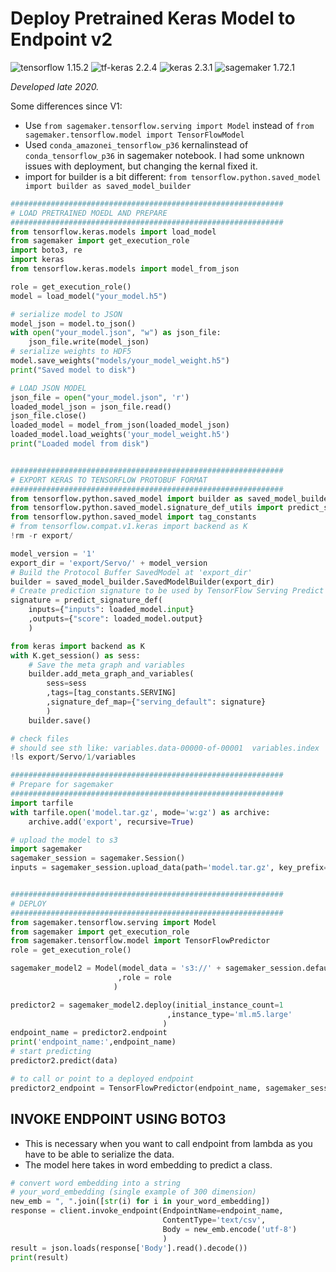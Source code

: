 # Deploy Pretrained Keras Model to Endpoint v2 

![tensorflow 1.15.2](https://img.shields.io/badge/tensorflow-1.15.2-orange.svg)
![tf-keras 2.2.4](https://img.shields.io/badge/tf_keras-2.2.4-red.svg)
![keras 2.3.1](https://img.shields.io/badge/keras-2.3.1-red.svg)
![sagemaker 1.72.1](https://img.shields.io/badge/sagemaker-1.72.1-red.svg)

*Developed late 2020.*

Some differences since V1: 

- Use `from sagemaker.tensorflow.serving import Model`
instead of `from sagemaker.tensorflow.model import TensorFlowModel`
- Used `conda_amazonei_tensorflow_p36` kernalinstead of `conda_tensorflow_p36` in sagemaker notebook. I had some unknown issues with deployment, but changing the kernal fixed it. 
- import for builder is a bit different: `from tensorflow.python.saved_model import builder as saved_model_builder` 


```py 
#############################################################
# LOAD PRETRAINED MOEDL AND PREPARE 
#############################################################
from tensorflow.keras.models import load_model
from sagemaker import get_execution_role
import boto3, re
import keras
from tensorflow.keras.models import model_from_json

role = get_execution_role()
model = load_model("your_model.h5")

# serialize model to JSON
model_json = model.to_json()
with open("your_model.json", "w") as json_file:
    json_file.write(model_json)
# serialize weights to HDF5
model.save_weights("models/your_model_weight.h5")
print("Saved model to disk")

# LOAD JSON MODEL 
json_file = open("your_model.json", 'r')
loaded_model_json = json_file.read()
json_file.close()
loaded_model = model_from_json(loaded_model_json)
loaded_model.load_weights('your_model_weight.h5')
print("Loaded model from disk")


#############################################################
# EXPORT KERAS TO TENSORFLOW PROTOBUF FORMAT 
#############################################################
from tensorflow.python.saved_model import builder as saved_model_builder
from tensorflow.python.saved_model.signature_def_utils import predict_signature_def
from tensorflow.python.saved_model import tag_constants
# from tensorflow.compat.v1.keras import backend as K
!rm -r export/

model_version = '1'
export_dir = 'export/Servo/' + model_version
# Build the Protocol Buffer SavedModel at 'export_dir'
builder = saved_model_builder.SavedModelBuilder(export_dir)
# Create prediction signature to be used by TensorFlow Serving Predict API
signature = predict_signature_def(
    inputs={"inputs": loaded_model.input}
    ,outputs={"score": loaded_model.output}
    )

from keras import backend as K
with K.get_session() as sess:
    # Save the meta graph and variables
    builder.add_meta_graph_and_variables(
        sess=sess
        ,tags=[tag_constants.SERVING]
        ,signature_def_map={"serving_default": signature}
        )
    builder.save()

# check files 
# should see sth like: variables.data-00000-of-00001  variables.index
!ls export/Servo/1/variables

#############################################################
# Prepare for sagemaker 
#############################################################
import tarfile
with tarfile.open('model.tar.gz', mode='w:gz') as archive:
    archive.add('export', recursive=True)

# upload the model to s3 
import sagemaker
sagemaker_session = sagemaker.Session()
inputs = sagemaker_session.upload_data(path='model.tar.gz', key_prefix='model')


#############################################################
# DEPLOY 
#############################################################
from sagemaker.tensorflow.serving import Model
from sagemaker import get_execution_role
from sagemaker.tensorflow.model import TensorFlowPredictor
role = get_execution_role()

sagemaker_model2 = Model(model_data = 's3://' + sagemaker_session.default_bucket() + '/model/model.tar.gz'
						,role = role
                       )

predictor2 = sagemaker_model2.deploy(initial_instance_count=1
                                   ,instance_type='ml.m5.large' 
                                  )
endpoint_name = predictor2.endpoint
print('endpoint_name:',endpoint_name)
# start predicting 
predictor2.predict(data)

# to call or point to a deployed endpoint 
predictor2_endpoint = TensorFlowPredictor(endpoint_name, sagemaker_session)
```


## INVOKE ENDPOINT USING BOTO3 

- This is necessary when you want to call endpoint from lambda as you have to be able to serialize the data. 
- The model here takes in word embedding to predict a class. 

```py
# convert word embedding into a string 
# your_word_embedding (single example of 300 dimension)
new_emb = ", ".join([str(i) for i in your_word_embedding])
response = client.invoke_endpoint(EndpointName=endpoint_name,
                                  ContentType='text/csv',
                                  Body = new_emb.encode('utf-8')
                                  )
result = json.loads(response['Body'].read().decode())
print(result)
```

